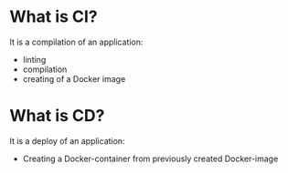 #              What is CI?

It is a compilation of an application:
- linting
- compilation
- creating of a Docker image









# What is CD?

It is a deploy of an application:
- Creating a Docker-container from previously created Docker-image